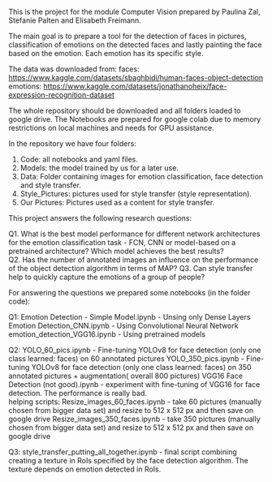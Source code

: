 This is the project for the module Computer Vision prepared by Paulina Zal, Stefanie Palten and Elisabeth Freimann.

The main goal is to prepare a tool for the detection of faces in pictures, classification of emotions on the detected faces and lastly painting the face based on the emotion. Each emotion has its specific style.

The data was downloaded from: 
faces: https://www.kaggle.com/datasets/sbaghbidi/human-faces-object-detection
emotions: https://www.kaggle.com/datasets/jonathanoheix/face-expression-recognition-dataset

The whole repository should be downloaded and all folders loaded to google drive. The Notebooks are prepared for google colab due to memory restrictions on local machines and needs for GPU assistance.

In the repository we have four folders:
1. Code: all notebooks and yaml files.
2. Models: the model trained by us for a later use.
3. Data: Folder containing images for emotion classification, face detection and style transfer.
4. Style_Pictures: pictures used for style transfer (style representation).
5. Our Pictures: Pictures used as a content for style transfer.

This project answers the following research questions:

Q1. What is the best model performance for different network architectures for the emotion classification task - FCN, CNN or model-based on a pretrained architecture? Which model achieves the best results?</br>
Q2. Has the number of annotated images an influence on the performance of the object detection algorithm in terms of MAP​?
Q3. Can style transfer help to quickly capture the emotions of a group of people?


For answering the questions we prepared some notebooks (in the folder code):

Q1: 
Emotion Detection - Simple Model.ipynb - Unsing only Dense Layers
Emotion Detection_CNN.ipynb - Using Convolutional Neural Network
emotion_detection_VGG16.ipynb - Using pretrained models

Q2:
YOLO_60_pics.ipynb - Fine-tuning YOLOv8 for face detection (only one class learned: faces) on 60 annotated pictures
YOLO_350_pics.ipynb - Fine-tuning YOLOv8 for face detection (only one class learned: faces) on 350 annotated pictures + augmentation( overall 800 pictures)
VGG16 Face Detection (not good).ipynb - experiment with fine-tuning of VGG16 for face detection. The performance is really bad.  
  helping scripts:
  Resize_images_60_faces.ipynb - take 60 pictures (manually chosen from bigger data set) and resize to 512 x 512 px and then save on google drive
  Resize_images_350_faces.ipynb - take 350 pictures (manually chosen from bigger data set) and resize to 512 x 512 px and then save on google drive

Q3:
style_transfer_putting_all_together.ipynb - final script combining creating a texture in RoIs specified by the face detection algorithm. The texture depends on emotion detected in RoIs.


                    

